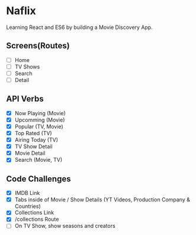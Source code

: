 # Naflix

Learning React and ES6 by building a Movie Discovery App.

## Screens(Routes)

- [ ] Home
- [ ] TV Shows
- [ ] Search
- [ ] Detail

## API Verbs

- [x] Now Playing (Movie)
- [x] Upcomming (Movie)
- [x] Popular (TV, Movie)
- [x] Top Rated (TV)
- [x] Airing Today (TV)
- [x] TV Show Detail
- [x] Movie Detail
- [x] Search (Movie, TV)

## Code Challenges

- [x] IMDB Link
- [x] Tabs inside of Movie / Show Details (YT Videos, Production Company & Countries)
- [x] Collections Link
- [x] /collections Route
- [ ] On TV Show, show seasons and creators
